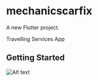 # mechanicscarfix

A new Flutter project.

Travelling Services App

## Getting Started

![Alt text](https://github.com/abdallahyassein/traveling_flutter_app/blob/master/Snaphot.png?raw=true "Title")


